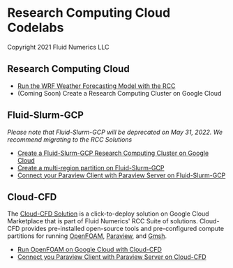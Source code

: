 # Research Computing Cloud Codelabs
Copyright 2021 Fluid Numerics LLC


## Research Computing Cloud

* [Run the WRF Weather Forecasting Model with the RCC](https://fluidnumerics.github.io/rcc-codelabs/rcc/wrf-on-rcc)
* (Coming Soon) Create a Research Computing Cluster on Google Cloud

## Fluid-Slurm-GCP
*Please note that Fluid-Slurm-GCP will be deprecated on May 31, 2022. We recommend migrating to the RCC Solutions*

* [Create a Fluid-Slurm-GCP Research Computing Cluster on Google Cloud](https://fluidnumerics.github.io/rcc-codelabs/fluid-slurm-gcp/create-a-research-computing-cluster-on-google-cloud)
* [Create a multi-region partition on Fluid-Slurm-GCP](https://fluidnumerics.github.io/rcc-codelabs/fluid-slurm-gcp/create-a-globally-scalable-partition)
* [Connect your Paraview Client with Paraview Server on Fluid-Slurm-GCP](https://fluidnumerics.github.io/rcc-codelabs/fluid-slurm-gcp/connect-your-paraview-client-with-paraview-server)

## Cloud-CFD

 The [Cloud-CFD Solution](https://console.cloud.google.com/marketplace/product/fluid-cluster-ops/cloud-cfd) is a click-to-deploy solution on Google Cloud Marketplace that is part of Fluid Numerics' RCC Suite of solutions. Cloud-CFD provides pre-installed open-source tools and pre-configured compute partitions for running [OpenFOAM](https://openfoam.org/), [Paraview](https://paraview.org), and [Gmsh](https://gmsh.info/).

* [Run OpenFOAM on Google Cloud with Cloud-CFD](https://fluidnumerics.github.io/rcc-codelabs/cloud-cfd/run-openfoam-on-gcp-with-cloud-cfd)
* [Connect you Paraview Client with Paraview Server on Cloud-CFD](https://fluidnumerics.github.io/rcc-codelabs/cloud-cfd/connect-your-paraview-client-with-paraview-server)



